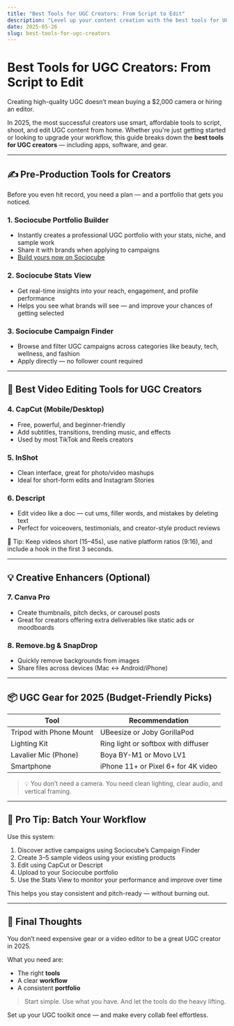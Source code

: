 ```yaml
---
title: "Best Tools for UGC Creators: From Script to Edit"
description: "Level up your content creation with the best tools for UGC creators in 2025. From scripting apps to video editing tools and budget-friendly gear—you’ll find everything you need here."
date: 2025-05-26
slug: best-tools-for-ugc-creators
---
```


# Best Tools for UGC Creators: From Script to Edit

Creating high-quality UGC doesn’t mean buying a $2,000 camera or hiring an editor.

In 2025, the most successful creators use smart, affordable tools to script, shoot, and edit UGC content from home. Whether you're just getting started or looking to upgrade your workflow, this guide breaks down the **best tools for UGC creators** — including apps, software, and gear.

---

## ✍️ Pre-Production Tools for Creators

Before you even hit record, you need a plan — and a portfolio that gets you noticed.

### 1. **Sociocube Portfolio Builder**
- Instantly creates a professional UGC portfolio with your stats, niche, and sample work
- Share it with brands when applying to campaigns
- [Build yours now on Sociocube](https://sociocube.com)

### 2. **Sociocube Stats View**
- Get real-time insights into your reach, engagement, and profile performance
- Helps you see what brands will see — and improve your chances of getting selected

### 3. **Sociocube Campaign Finder**
- Browse and filter UGC campaigns across categories like beauty, tech, wellness, and fashion
- Apply directly — no follower count required

---

## 🎥 Best Video Editing Tools for UGC Creators

### 4. **CapCut (Mobile/Desktop)**
- Free, powerful, and beginner-friendly
- Add subtitles, transitions, trending music, and effects
- Used by most TikTok and Reels creators

### 5. **InShot**
- Clean interface, great for photo/video mashups
- Ideal for short-form edits and Instagram Stories

### 6. **Descript**
- Edit video like a doc — cut ums, filler words, and mistakes by deleting text
- Perfect for voiceovers, testimonials, and creator-style product reviews

📌 Tip: Keep videos short (15–45s), use native platform ratios (9:16), and include a hook in the first 3 seconds.

---

## 💡 Creative Enhancers (Optional)

### 7. **Canva Pro**
- Create thumbnails, pitch decks, or carousel posts
- Great for creators offering extra deliverables like static ads or moodboards

### 8. **Remove.bg & SnapDrop**
- Quickly remove backgrounds from images
- Share files across devices (Mac ↔ Android/iPhone)

---

## 📦 UGC Gear for 2025 (Budget-Friendly Picks)

| Tool                  | Recommendation                       |
|-----------------------|--------------------------------------|
| Tripod with Phone Mount | UBeesize or Joby GorillaPod         |
| Lighting Kit          | Ring light or softbox with diffuser |
| Lavalier Mic (Phone)  | Boya BY-M1 or Movo LV1               |
| Smartphone            | iPhone 11+ or Pixel 6+ for 4K video |

> 💡 You don’t need a camera. You need clean lighting, clear audio, and vertical framing.

---

## 🧠 Pro Tip: Batch Your Workflow

Use this system:
1. Discover active campaigns using Sociocube’s Campaign Finder
2. Create 3–5 sample videos using your existing products
3. Edit using CapCut or Descript
4. Upload to your Sociocube portfolio
5. Use the Stats View to monitor your performance and improve over time

This helps you stay consistent and pitch-ready — without burning out.

---

## 🏁 Final Thoughts

You don’t need expensive gear or a video editor to be a great UGC creator in 2025.

What you need are:
- The right **tools**
- A clear **workflow**
- A consistent **portfolio**

> Start simple. Use what you have. And let the tools do the heavy lifting.

Set up your UGC toolkit once — and make every collab feel effortless.
